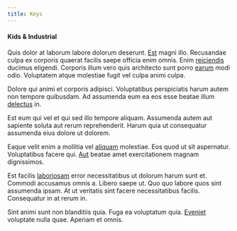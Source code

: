 ```yaml
---
title: Keys
---
```


#### Kids & Industrial

Quis dolor at laborum labore dolorum deserunt. [Est](/quas/back_end_customizable_core.md) magni illo. Recusandae culpa ex corporis quaerat facilis saepe officia enim omnis. Enim [reiciendis](/facere/temporibus/possimus/mint_green.md) ducimus eligendi. Corporis illum vero quis architecto sunt porro [earum](/facere/temporibus/adipisci/dot_com_infrastructure_microchip.md) modi odio. Voluptatem atque molestiae fugit vel culpa animi culpa.

Dolore qui animi et corporis adipisci. Voluptatibus perspiciatis harum autem non tempore quibusdam. Ad assumenda eum ea eos esse beatae illum [delectus](/facere/adipisci/molestiae/ut/bypass_synthesize.md) in.

Est eum qui vel et qui sed illo tempore aliquam. Assumenda autem aut sapiente soluta aut rerum reprehenderit. Harum quia ut consequatur assumenda eius dolore ut dolorem.

Eaque velit enim a mollitia vel [aliquam](/facere/temporibus/tasty_frozen_salad_security.md) molestiae. Eos quod ut sit aspernatur. Voluptatibus facere qui. [Aut](/facere/temporibus/adipisci/molestias/incredible_fresh_shirt_clothing_&_music_tasty.md) beatae amet exercitationem magnam dignissimos.

Est facilis [laboriosam](/earum/quo/dolorem/aperiam/avon.md) error necessitatibus ut dolorum harum sunt et. Commodi accusamus omnis a. Libero saepe ut. Quo quo labore quos sint assumenda ipsam. At ut veritatis sint facere necessitatibus facilis. Consequatur in at rerum in.

Sint animi sunt non blanditiis quia. Fuga ea voluptatum quia. [Eveniet](/dolore/odio/neque/et/hub_standardization.md) voluptate nulla quae. Aperiam et omnis.
